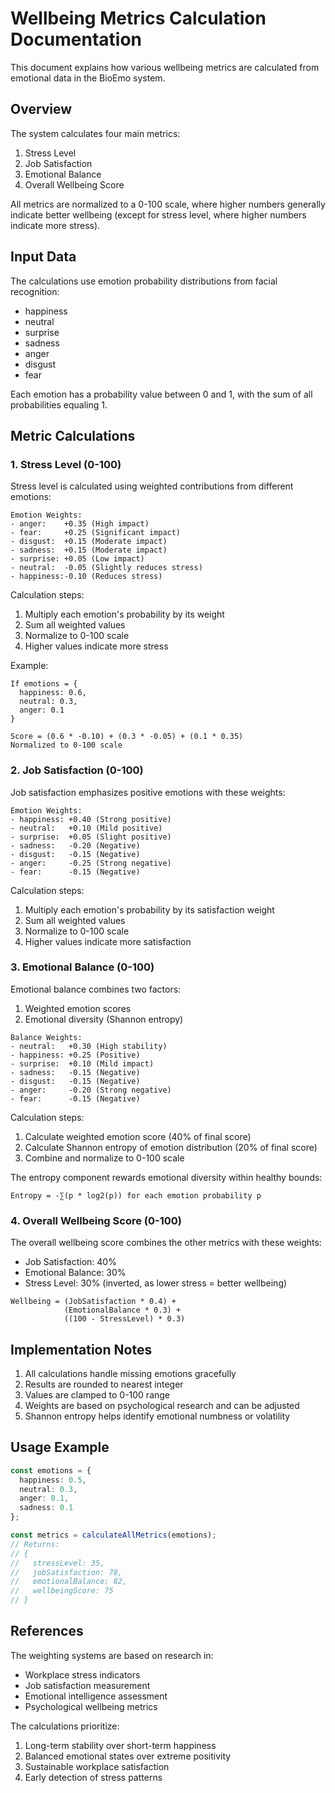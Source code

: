 # Wellbeing Metrics Calculation Documentation

This document explains how various wellbeing metrics are calculated from emotional data in the BioEmo system.

## Overview

The system calculates four main metrics:
1. Stress Level
2. Job Satisfaction
3. Emotional Balance
4. Overall Wellbeing Score

All metrics are normalized to a 0-100 scale, where higher numbers generally indicate better wellbeing (except for stress level, where higher numbers indicate more stress).

## Input Data

The calculations use emotion probability distributions from facial recognition:
- happiness
- neutral
- surprise
- sadness
- anger
- disgust
- fear

Each emotion has a probability value between 0 and 1, with the sum of all probabilities equaling 1.

## Metric Calculations

### 1. Stress Level (0-100)

Stress level is calculated using weighted contributions from different emotions:

```
Emotion Weights:
- anger:    +0.35 (High impact)
- fear:     +0.25 (Significant impact)
- disgust:  +0.15 (Moderate impact)
- sadness:  +0.15 (Moderate impact)
- surprise: +0.05 (Low impact)
- neutral:  -0.05 (Slightly reduces stress)
- happiness:-0.10 (Reduces stress)
```

Calculation steps:
1. Multiply each emotion's probability by its weight
2. Sum all weighted values
3. Normalize to 0-100 scale
4. Higher values indicate more stress

Example:
```
If emotions = {
  happiness: 0.6,
  neutral: 0.3,
  anger: 0.1
}

Score = (0.6 * -0.10) + (0.3 * -0.05) + (0.1 * 0.35)
Normalized to 0-100 scale
```

### 2. Job Satisfaction (0-100)

Job satisfaction emphasizes positive emotions with these weights:

```
Emotion Weights:
- happiness: +0.40 (Strong positive)
- neutral:   +0.10 (Mild positive)
- surprise:  +0.05 (Slight positive)
- sadness:   -0.20 (Negative)
- disgust:   -0.15 (Negative)
- anger:     -0.25 (Strong negative)
- fear:      -0.15 (Negative)
```

Calculation steps:
1. Multiply each emotion's probability by its satisfaction weight
2. Sum all weighted values
3. Normalize to 0-100 scale
4. Higher values indicate more satisfaction

### 3. Emotional Balance (0-100)

Emotional balance combines two factors:
1. Weighted emotion scores
2. Emotional diversity (Shannon entropy)

```
Balance Weights:
- neutral:   +0.30 (High stability)
- happiness: +0.25 (Positive)
- surprise:  +0.10 (Mild impact)
- sadness:   -0.15 (Negative)
- disgust:   -0.15 (Negative)
- anger:     -0.20 (Strong negative)
- fear:      -0.15 (Negative)
```

Calculation steps:
1. Calculate weighted emotion score (40% of final score)
2. Calculate Shannon entropy of emotion distribution (20% of final score)
3. Combine and normalize to 0-100 scale

The entropy component rewards emotional diversity within healthy bounds:
```
Entropy = -∑(p * log2(p)) for each emotion probability p
```

### 4. Overall Wellbeing Score (0-100)

The overall wellbeing score combines the other metrics with these weights:
- Job Satisfaction: 40%
- Emotional Balance: 30%
- Stress Level: 30% (inverted, as lower stress = better wellbeing)

```
Wellbeing = (JobSatisfaction * 0.4) + 
            (EmotionalBalance * 0.3) + 
            ((100 - StressLevel) * 0.3)
```

## Implementation Notes

1. All calculations handle missing emotions gracefully
2. Results are rounded to nearest integer
3. Values are clamped to 0-100 range
4. Weights are based on psychological research and can be adjusted
5. Shannon entropy helps identify emotional numbness or volatility

## Usage Example

```typescript
const emotions = {
  happiness: 0.5,
  neutral: 0.3,
  anger: 0.1,
  sadness: 0.1
};

const metrics = calculateAllMetrics(emotions);
// Returns:
// {
//   stressLevel: 35,
//   jobSatisfaction: 78,
//   emotionalBalance: 82,
//   wellbeingScore: 75
// }
```

## References

The weighting systems are based on research in:
- Workplace stress indicators
- Job satisfaction measurement
- Emotional intelligence assessment
- Psychological wellbeing metrics

The calculations prioritize:
1. Long-term stability over short-term happiness
2. Balanced emotional states over extreme positivity
3. Sustainable workplace satisfaction
4. Early detection of stress patterns 
